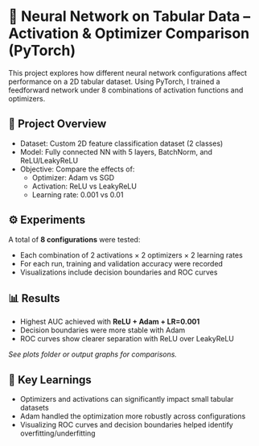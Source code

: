 # 🧪 Neural Network on Tabular Data – Activation & Optimizer Comparison (PyTorch)

This project explores how different neural network configurations affect performance on a 2D tabular dataset. Using PyTorch, I trained a feedforward network under 8 combinations of activation functions and optimizers.

## 📌 Project Overview

- Dataset: Custom 2D feature classification dataset (2 classes)
- Model: Fully connected NN with 5 layers, BatchNorm, and ReLU/LeakyReLU
- Objective: Compare the effects of:
  - Optimizer: Adam vs SGD
  - Activation: ReLU vs LeakyReLU
  - Learning rate: 0.001 vs 0.01

## ⚙️ Experiments

A total of **8 configurations** were tested:
- Each combination of 2 activations × 2 optimizers × 2 learning rates
- For each run, training and validation accuracy were recorded
- Visualizations include decision boundaries and ROC curves

## 📊 Results

- Highest AUC achieved with **ReLU + Adam + LR=0.001**
- Decision boundaries were more stable with Adam
- ROC curves show clearer separation with ReLU over LeakyReLU

_See plots folder or output graphs for comparisons._

## 🧠 Key Learnings

- Optimizers and activations can significantly impact small tabular datasets
- Adam handled the optimization more robustly across configurations
- Visualizing ROC curves and decision boundaries helped identify overfitting/underfitting

